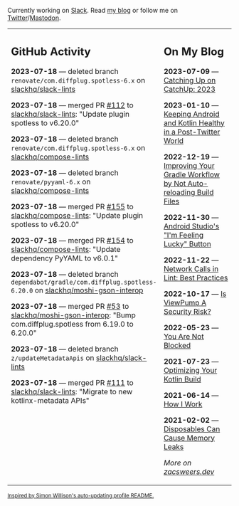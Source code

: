 Currently working on [Slack](https://slack.com/). Read [my blog](https://zacsweers.dev/) or follow me on [Twitter](https://twitter.com/ZacSweers)/[Mastodon](https://hachyderm.io/@ZacSweers).

<table><tr><td valign="top" width="60%">

## GitHub Activity
<!-- githubActivity starts -->
**2023-07-18** — deleted branch `renovate/com.diffplug.spotless-6.x` on [slackhq/slack-lints](https://github.com/slackhq/slack-lints)

**2023-07-18** — merged PR [#112](https://github.com/slackhq/slack-lints/pull/112) to [slackhq/slack-lints](https://github.com/slackhq/slack-lints): "Update plugin spotless to v6.20.0"

**2023-07-18** — deleted branch `renovate/com.diffplug.spotless-6.x` on [slackhq/compose-lints](https://github.com/slackhq/compose-lints)

**2023-07-18** — deleted branch `renovate/pyyaml-6.x` on [slackhq/compose-lints](https://github.com/slackhq/compose-lints)

**2023-07-18** — merged PR [#155](https://github.com/slackhq/compose-lints/pull/155) to [slackhq/compose-lints](https://github.com/slackhq/compose-lints): "Update plugin spotless to v6.20.0"

**2023-07-18** — merged PR [#154](https://github.com/slackhq/compose-lints/pull/154) to [slackhq/compose-lints](https://github.com/slackhq/compose-lints): "Update dependency PyYAML to v6.0.1"

**2023-07-18** — deleted branch `dependabot/gradle/com.diffplug.spotless-6.20.0` on [slackhq/moshi-gson-interop](https://github.com/slackhq/moshi-gson-interop)

**2023-07-18** — merged PR [#53](https://github.com/slackhq/moshi-gson-interop/pull/53) to [slackhq/moshi-gson-interop](https://github.com/slackhq/moshi-gson-interop): "Bump com.diffplug.spotless from 6.19.0 to 6.20.0"

**2023-07-18** — deleted branch `z/updateMetadataApis` on [slackhq/slack-lints](https://github.com/slackhq/slack-lints)

**2023-07-18** — merged PR [#111](https://github.com/slackhq/slack-lints/pull/111) to [slackhq/slack-lints](https://github.com/slackhq/slack-lints): "Migrate to new kotlinx-metadata APIs"
<!-- githubActivity ends -->
</td><td valign="top" width="40%">

## On My Blog
<!-- blog starts -->
**2023-07-09** — [Catching Up on CatchUp: 2023](https://www.zacsweers.dev/catching-up-on-catchup-2023/)

**2023-01-10** — [Keeping Android and Kotlin Healthy in a Post-Twitter World](https://www.zacsweers.dev/keeping-android-healthy/)

**2022-12-19** — [Improving Your Gradle Workflow by Not Auto-reloading Build Files](https://www.zacsweers.dev/improving-your-workflow-by-not-auto-reloading-build-files/)

**2022-11-30** — [Android Studio's "I'm Feeling Lucky" Button](https://www.zacsweers.dev/android-studios-im-feeling-lucky-button/)

**2022-11-22** — [Network Calls in Lint: Best Practices](https://www.zacsweers.dev/network-calls-in-lint-best-practices/)

**2022-10-17** — [Is ViewPump A Security Risk?](https://www.zacsweers.dev/is-viewpump-a-security-risk/)

**2022-05-23** — [You Are Not Blocked](https://www.zacsweers.dev/you-are-not-blocked/)

**2021-07-23** — [Optimizing Your Kotlin Build](https://www.zacsweers.dev/optimizing-your-kotlin-build/)

**2021-06-14** — [How I Work](https://www.zacsweers.dev/how-i-work/)

**2021-02-02** — [Disposables Can Cause Memory Leaks](https://www.zacsweers.dev/disposables-can-cause-memory-leaks/)
<!-- blog ends -->
_More on [zacsweers.dev](https://zacsweers.dev/)_
</td></tr></table>

<sub><a href="https://simonwillison.net/2020/Jul/10/self-updating-profile-readme/">Inspired by Simon Willison's auto-updating profile README.</a></sub>